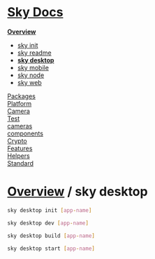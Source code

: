 <!--- This sky desktop was auto-generated using "npx sky readme" --> 

# [Sky Docs](../../README.md)

**[Overview](..%2F..%2Fdocs%2FOverview.md)**   
* [sky init](..%2F..%2Fdocs%2F1.sky-init%2Fsky%20init.md)
* [sky readme](..%2F..%2Fdocs%2F2.sky-readme%2Fsky%20readme.md)
* **[sky desktop](..%2F..%2Fdocs%2Fsky-desktop%2Fsky%20desktop.md)**
* [sky mobile](..%2F..%2Fdocs%2Fsky-mobile%2Fsky%20mobile.md)
* [sky node](..%2F..%2Fdocs%2Fsky-node%2Fsky%20node.md)
* [sky web](..%2F..%2Fdocs%2Fsky-web%2Fsky%20web.md)
  
[Packages](..%2F..%2F%40pkgs%2FPackages.md)   
[Platform](..%2F..%2F%40platform%2FPlatform.md)   
[Camera](..%2F..%2F%5Fexamples%2Fcameras%2FSkyPerspectiveCamera%2Fdocs%2FCamera.md)   
[Test](..%2F..%2F%5Fexamples%2Fcameras%2FSkyPerspectiveCamera%2Ftest%2FTest.md)   
[cameras](..%2F..%2Fcameras%2Fcameras.md)   
[components](..%2F..%2Fcomponents%2Fcomponents.md)   
[Crypto](..%2F..%2Fcrypto%2FCrypto.md)   
[Features](..%2F..%2Ffeatures%2FFeatures.md)   
[Helpers](..%2F..%2Fhelpers%2FHelpers.md)   
[Standard](..%2F..%2Fstandard%2FStandard.md)   

# [Overview](..%2F..%2Fdocs%2FOverview.md) / sky desktop

```sh
sky desktop init [app-name]

```

```sh
sky desktop dev [app-name]

```

```sh
sky desktop build [app-name]

```

```sh
sky desktop start [app-name]

```